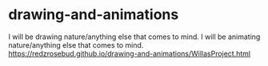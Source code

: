 # drawing-and-animations
I will be drawing nature/anything else that comes to mind. I will be animating nature/anything else that comes to mind.
https://redzrosebud.github.io/drawing-and-animations/WillasProject.html
